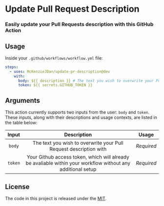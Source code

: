 # Update Pull Request Description

### Easily update your Pull Requests description with this GitHub Action

## Usage

Inside your `.github/workflows/workflow.yml` file:

```yaml
steps:
  - uses: McKenzieJDan/update-pr-description@dev
    with:
      body: ${{ description }} # The text you wish to overwrite your Pull Request description with, can be a variable or a string
      token: ${{ secrets.GITHUB_TOKEN }}
```

## Arguments

This action currently supports two inputs from the user: `body` and `token`. These inputs, along with their descriptions and usage contexts, are listed in the table below:

|  Input  |                                                 Description                                                 |   Usage    |
| :-----: | :---------------------------------------------------------------------------------------------------------: | :--------: |
| `body`  |                      The text you wish to overwrite your Pull Request description with                      | _Required_ |
| `token` | Your Github access token, which will already be avaliable within your workflow without any additional setup | _Required_ |

## License

The code in this project is released under the [MIT](license).
